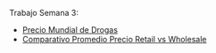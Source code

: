 Trabajo Semana 3:

* [Precio Mundial de Drogas](https://public.tableau.com/shared/BQ9YPGJQS?:display_count=n&:origin=viz_share_link)
* [Comparativo Promedio Precio Retail vs Wholesale](https://public.tableau.com/views/comparativo_retail_vs_wholesale/ComparativoRetailvsWholesale?:language=es-ES&publish=yes&:display_count=n&:origin=viz_share_link)
